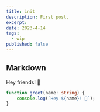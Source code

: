 ```yaml
---
title: init
description: First post.
excerpt:
date: 2023-4-14
tags:
  - wip
published: false
---
```


## Markdown

Hey friends! 👋

```ts
function greet(name: string) {
	console.log(`Hey ${name}! 👋`);
}
```
